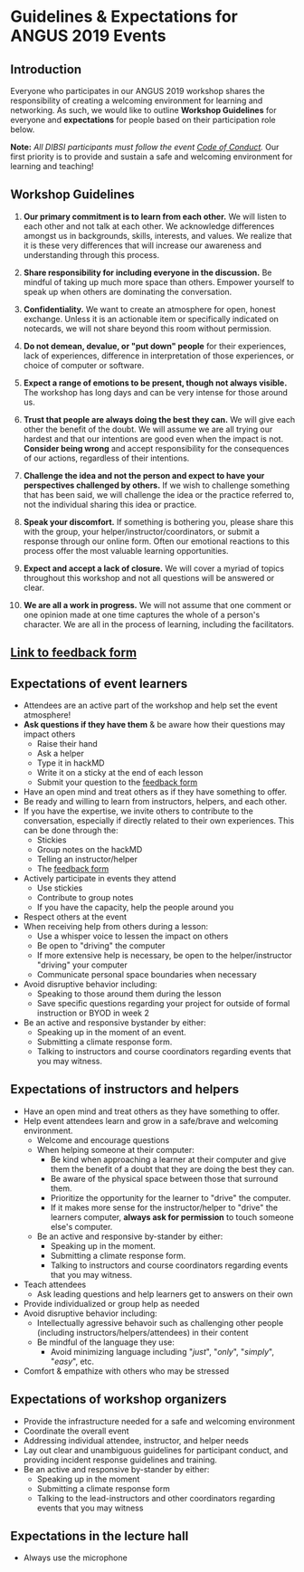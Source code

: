 # Guidelines & Expectations for ANGUS 2019 Events

 ## Introduction
Everyone who participates in our ANGUS 2019 workshop shares the responsibility of creating a welcoming environment for learning and networking. As such, we would like to outline **Workshop Guidelines** for everyone and **expectations** for people based on their participation role below. 

 **Note:** *All DIBSI participants must follow the event [Code of Conduct](code-of-conduct.html).* Our first priority is to provide and sustain a safe and welcoming environment for learning and teaching!  

 ## Workshop Guidelines 
1. **Our primary commitment is to learn from each other.** We will listen to each other and not talk at each other. We acknowledge differences amongst us in backgrounds, skills, interests, and values. We realize that it is these very differences that will increase our awareness and understanding through this process.

 2. **Share responsibility for including everyone in the discussion.** Be mindful of taking up much more space than others. Empower yourself to speak up when others are dominating the conversation.

 3. **Confidentiality.** We want to create an atmosphere for open, honest exchange. Unless it is an actionable item or specifically indicated on notecards, we will not share beyond this room without permission.

 4. **Do not demean, devalue, or "put down" people** for their experiences, lack of experiences, difference in interpretation of those experiences, or choice of computer or software.

 5. **Expect a range of emotions to be present, though not always visible.** The workshop has long days and can be very intense for those around us.

 6. **Trust that people are always doing the best they can.** We will give each other the benefit of the doubt. We will assume we are all trying our hardest and that our intentions are good even when the impact is not. **Consider being wrong** and accept responsibility for the consequences of our actions, regardless of their intentions. 

 7. **Challenge the idea and not the person and expect to have your perspectives challenged by others.** If we wish to challenge something that has been said, we will challenge the idea or the practice referred to, not the individual sharing this idea or practice. 

 8. **Speak your discomfort.** If something is bothering you, please share this with the group, your helper/instructor/coordinators, or submit a response through our online form. Often our emotional reactions to this process offer the most valuable learning opportunities.

 9. **Expect and accept a lack of closure.** We will cover a myriad of topics throughout this workshop and not all questions will be answered or clear. 

 10. **We are all a work in progress.** We will not assume that one comment or one opinion made at one time captures the whole of a person's character. We are all in the process of learning, including the facilitators.

## [Link to feedback form](http://bit.ly/2019_ANGUS_Feedback)

 ## Expectations of event learners  
* Attendees are an active part of the workshop and help set the event atmosphere!
* **Ask questions if they have them** & be aware how their questions may impact others  
    * Raise their hand 
    * Ask a helper
    * Type it in hackMD 
    * Write it on a sticky at the end of each lesson
    * Submit your question to the [feedback form](http://bit.ly/2019_ANGUS_Feedback)
* Have an open mind and treat others as if they have something to offer.  
* Be ready and willing to learn from instructors, helpers, and each other.
* If you have the expertise, we invite others to contribute to the conversation, especially if directly related to their own experiences. This can be done through the:  
    * Stickies 
    * Group notes on the hackMD
    * Telling an instructor/helper
    * The [feedback form](http://bit.ly/2019_ANGUS_Feedback)
* Actively participate in events they attend  
    * Use stickies
    * Contribute to group notes
    * If you have the capacity, help the people around you  
* Respect others at the event
* When receiving help from others during a lesson:  
    * Use a whisper voice to lessen the impact on others 
    * Be open to "driving" the computer 
    * If more extensive help is necessary, be open to the helper/instructor "driving" your computer
    * Communicate personal space boundaries when necessary
* Avoid disruptive behavior including:
    * Speaking to those around them during the lesson 
    * Save specific questions regarding your project for outside of formal instruction or BYOD in week 2
* Be an active and responsive bystander by either:  
   * Speaking up in the moment of an event.
   * Submitting a climate response form.
   * Talking to instructors and course coordinators regarding events that you may witness.

 ## Expectations of instructors and helpers    
* Have an open mind and treat others as they have something to offer.
* Help event attendees learn and grow in a safe/brave and welcoming environment.   
    * Welcome and encourage questions   
    * When helping someone at their computer:  
        * Be kind when approaching a learner at their computer and give them the benefit of a doubt that they are doing the best they can. 
        * Be aware of the physical space between those that surround them.
        * Prioritize the opportunity for the learner to "drive" the computer. 
        * If it makes more sense for the instructor/helper to "drive" the learners computer, **always ask for permission** to touch someone else's computer.   
    * Be an active and responsive by-stander by either:  
        * Speaking up in the moment.
        * Submitting a climate response form.
        * Talking to instructors and course coordinators regarding events that you may witness.
* Teach attendees 
    * Ask leading questions and help learners get to answers on their own 
* Provide individualized or group help as needed
* Avoid disruptive behavior including:
    * Intellectually agressive behavoir such as challenging other people (including instructors/helpers/attendees) in their content  
    * Be mindful of the language they use:
         * Avoid minimizing language including "*just*", "*only*", "*simply*", "*easy*", etc.
* Comfort & empathize with others who may be stressed


 ## Expectations of workshop organizers  
* Provide the infrastructure needed for a safe and welcoming environment  
* Coordinate the overall event  
* Addressing individual attendee, instructor, and helper needs
* Lay out clear and unambiguous guidelines for participant conduct, and providing incident response guidelines and training.
* Be an active and responsive by-stander by either:  
    * Speaking up in the moment
    * Submitting a climate response form
    * Talking to the lead-instructors and other coordinators regarding events that you may witness


 ## Expectations in the lecture hall
- Always use the microphone 
